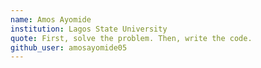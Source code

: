```yaml
---
name: Amos Ayomide
institution: Lagos State University
quote: First, solve the problem. Then, write the code.
github_user: amosayomide05
---
```

